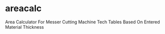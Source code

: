 # areacalc
 Area Calculator For Messer Cutting Machine Tech Tables Based On Entered Material Thickness
